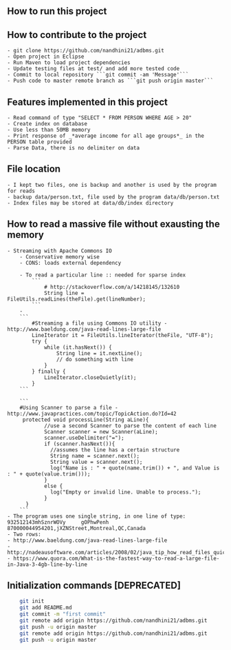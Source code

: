 ## How to run this project 


## How to contribute to the project

	- git clone https://github.com/nandhini21/adbms.git 
	- Open project in Eclipse 
	- Run Maven to load project dependencies 
	- Update testing files at test/ and add more tested code 
	- Commit to local repository ```git commit -am 'Message'```
	- Push code to master remote branch as ```git push origin master```

## Features implemented in this project 
	
	- Read command of type "SELECT * FROM PERSON WHERE AGE > 20" 
	- Create index on database 
	- Use less than 50MB memory 
	- Print response of _*average income for all age groups*_ in the PERSON table provided
	- Parse Data, there is no delimiter on data 

## File location 
	
	- I kept two files, one is backup and another is used by the program for reads 
	- backup data/person.txt, file used by the program data/db/person.txt
	- Index files may be stored at data/db/index directory  
	
## How to read a massive file without exausting the memory 
	
	- Streaming with Apache Commons IO 
		- Conservative memory wise
		- CONS: loads external dependency 
		
		- To read a particular line :: needed for sparse index 
			```
				# http://stackoverflow.com/a/14218145/132610
				String line = FileUtils.readLines(theFile).get(lineNumber);
			```
		- 
		```
			#Streaming a file using Commons IO utility - http://www.baeldung.com/java-read-lines-large-file 
			LineIterator it = FileUtils.lineIterator(theFile, "UTF-8");
			try {
			    while (it.hasNext()) {
			        String line = it.nextLine();
			        // do something with line
			    }
			} finally {
			    LineIterator.closeQuietly(it);
			}
		```
		
		```
		#Using Scanner to parse a file - http://www.javapractices.com/topic/TopicAction.do?Id=42
		 protected void processLine(String aLine){
			    //use a second Scanner to parse the content of each line 
			    Scanner scanner = new Scanner(aLine);
			    scanner.useDelimiter("=");
			    if (scanner.hasNext()){
			      //assumes the line has a certain structure
			      String name = scanner.next();
			      String value = scanner.next();
			      log("Name is : " + quote(name.trim()) + ", and Value is : " + quote(value.trim()));
			    }
			    else {
			      log("Empty or invalid line. Unable to process.");
			    }
		  }
		```
	- The program uses one single string, in one line of type: 932512143mhSznrWOVy     gOPhwPenh      870000044954201,jXZNStreet,Montreal,QC,Canada
	- Two rows: 
	- http://www.baeldung.com/java-read-lines-large-file
	- http://nadeausoftware.com/articles/2008/02/java_tip_how_read_files_quickly
	- https://www.quora.com/What-is-the-fastest-way-to-read-a-large-file-in-Java-3-4gb-line-by-line
		
## Initialization commands [DEPRECATED]	

```sh
	git init
	git add README.md
	git commit -m "first commit"
	git remote add origin https://github.com/nandhini21/adbms.git
	git push -u origin master
	git remote add origin https://github.com/nandhini21/adbms.git
	git push -u origin master
```